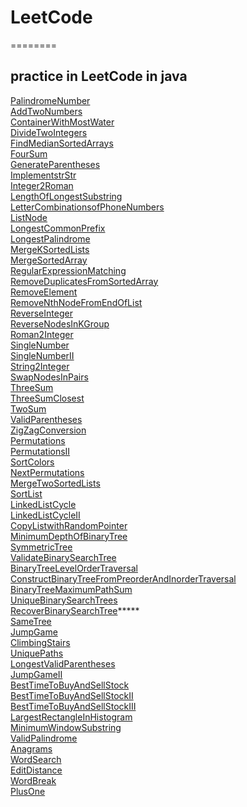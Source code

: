 # LeetCode
========

## practice in LeetCode in java

[PalindromeNumber](/src/leetcode/java/PalindromeNumber.java)<br/>
[AddTwoNumbers](/src/leetcode/java/AddTwoNumbers.java)<br/>
[ContainerWithMostWater](/src/leetcode/java/ContainerWithMostWater.java)<br/>
[DivideTwoIntegers](/src/leetcode/java/DivideTwoIntegers.java)<br/>
[FindMedianSortedArrays](/src/leetcode/java/FindMedianSortedArrays.java)<br/>
[FourSum](/src/leetcode/java/FourSum.java)<br/>
[GenerateParentheses](/src/leetcode/java/GenerateParentheses.java)<br/>
[ImplementstrStr](/src/leetcode/java/ImplementstrStr.java)<br/>
[Integer2Roman](/src/leetcode/java/Integer2Roman.java)<br/>
[LengthOfLongestSubstring](/src/leetcode/java/LengthOfLongestSubstring.java)<br/>
[LetterCombinationsofPhoneNumbers](/src/leetcode/java/LetterCombinationsofPhoneNumbers.java)<br/>
[ListNode](/src/leetcode/java/ListNode.java)<br/>
[LongestCommonPrefix](/src/leetcode/java/LongestCommonPrefix.java)<br/>
[LongestPalindrome](/src/leetcode/java/LongestPalindrome.java)<br/>
[MergeKSortedLists](/src/leetcode/java/MergeKSortedLists.java)<br/>
[MergeSortedArray](/src/leetcode/java/MergeSortedArray.java)<br/>
[RegularExpressionMatching](/src/leetcode/java/RegularExpressionMatching.java)<br/>
[RemoveDuplicatesFromSortedArray](/src/leetcode/java/RemoveDuplicatesFromSortedArray.java)<br/>
[RemoveElement](/src/leetcode/java/RemoveElement.java)<br/>
[RemoveNthNodeFromEndOfList](/src/leetcode/java/RemoveNthNodeFromEndOfList.java)<br/>
[ReverseInteger](/src/leetcode/java/ReverseInteger.java)<br/>
[ReverseNodesInKGroup](/src/leetcode/java/ReverseNodesInKGroup.java)<br/>
[Roman2Integer](/src/leetcode/java/Roman2Integer.java)<br/>
[SingleNumber](/src/leetcode/java/SingleNumber.java)<br/>
[SingleNumberII](/src/leetcode/java/SingleNumberII.java)<br/>
[String2Integer](/src/leetcode/java/String2Integer.java)<br/>
[SwapNodesInPairs](/src/leetcode/java/SwapNodesInPairs.java)<br/>
[ThreeSum](/src/leetcode/java/ThreeSum.java)<br/>
[ThreeSumClosest](/src/leetcode/java/ThreeSumClosest.java)<br/>
[TwoSum](/src/leetcode/java/TwoSum.java)<br/>
[ValidParentheses](/src/leetcode/java/ValidParentheses.java)<br/>
[ZigZagConversion](/src/leetcode/java/ZigZagConversion.java)<br/>
[Permutations](/src/leetcode/java/Permutations.java)<br/>
[PermutationsII](/src/leetcode/java/PermutationsII.java)<br/>
[SortColors](/src/leetcode/java/SortColors.java)<br/>
[NextPermutations](/src/leetcode/java/NextPermutations.java)<br/>
[MergeTwoSortedLists](/src/leetcode/java/MergeTwoSortedLists.java)<br/>
[SortList](/src/leetcode/java/SortList.java)<br/>
[LinkedListCycle](/src/leetcode/java/LinkedListCycle.java)<br/>
[LinkedListCycleII](/src/leetcode/java/LinkedListCycleII.java)<br/>
[CopyListwithRandomPointer](/src/leetcode/java/CopyListwithRandomPointer.java)<br/>
[MinimumDepthOfBinaryTree](/src/leetcode/java/MinimumDepthOfBinaryTree.java)<br/>
[SymmetricTree](/src/leetcode/java/SymmetricTree.java)<br/>
[ValidateBinarySearchTree](/src/leetcode/java/ValidateBinarySearchTree.java)<br/>
[BinaryTreeLevelOrderTraversal](/src/leetcode/java/BinaryTreeLevelOrderTraversal.java)<br/>
[ConstructBinaryTreeFromPreorderAndInorderTraversal](/src/leetcode/java/ConstructBinaryTreeFromPreorderAndInorderTraversal.java)<br/>
[BinaryTreeMaximumPathSum](/src/leetcode/java/BinaryTreeMaximumPathSum.java)<br/>
[UniqueBinarySearchTrees](/src/leetcode/java/UniqueBinarySearchTrees.java)<br/>
[RecoverBinarySearchTree](/src/leetcode/java/RecoverBinarySearchTree.java)*****<br/> 
[SameTree](/src/leetcode/java/SameTree.java)<br/>
[JumpGame](/src/leetcode/java/JumpGame.java)<br/>
[ClimbingStairs](/src/leetcode/java/ClimbingStairs.java)<br/>
[UniquePaths](/src/leetcode/java/UniquePaths.java)<br/>
[LongestValidParentheses](/src/leetcode/java/LongestValidParentheses.java)<br/>
[JumpGameII](/src/leetcode/java/JumpGameII.java)<br/>
[BestTimeToBuyAndSellStock](/src/leetcode/java/BestTimeToBuyAndSellStock.java)<br/>
[BestTimeToBuyAndSellStockII](/src/leetcode/java/BestTimeToBuyAndSellStockII.java)<br/>
[BestTimeToBuyAndSellStockIII](/src/leetcode/java/BestTimeToBuyAndSellStockIII.java)<br/>
[LargestRectangleInHistogram](/src/leetcode/java/LargestRectangleInHistogram.java)<br/>
[MinimumWindowSubstring](/src/leetcode/java/MinimumWindowSubstring.java)<br/>
[ValidPalindrome](/src/leetcode/java/ValidPalindrome.java)<br/>
[Anagrams](/src/leetcode/java/Anagrams.java)<br/>
[WordSearch](/src/leetcode/java/WordSearch.java)<br/>
[EditDistance](/src/leetcode/java/EditDistance.java)<br/>
[WordBreak](/src/leetcode/java/WordBreak.java)<br/>
[PlusOne](/src/leetcode/java/PlusOne.java)<br/>